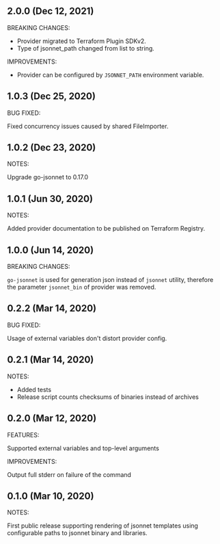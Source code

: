 ## 2.0.0 (Dec 12, 2021)

BREAKING CHANGES:

* Provider migrated to Terraform Plugin SDKv2.
* Type of jsonnet_path changed from list to string. 

IMPROVEMENTS:

* Provider can be configured by `JSONNET_PATH` environment variable.

## 1.0.3 (Dec 25, 2020)

BUG FIXED:

Fixed concurrency issues caused by shared FileImporter.

## 1.0.2 (Dec 23, 2020)

NOTES:

Upgrade go-jsonnet to 0.17.0 

## 1.0.1 (Jun 30, 2020)

NOTES:

Added provider documentation to be published on Terraform Registry.

## 1.0.0 (Jun 14, 2020)

BREAKING CHANGES:

`go-jsonnet` is used for generation json instead of `jsonnet` utility, therefore
the parameter `jsonnet_bin` of provider was removed.

## 0.2.2 (Mar 14, 2020)

BUG FIXED:

Usage of external variables don't distort provider config.

## 0.2.1 (Mar 14, 2020)

NOTES:

* Added tests
* Release script counts checksums of binaries instead of archives 

## 0.2.0 (Mar 12, 2020)

FEATURES:

Supported external variables and top-level arguments

IMPROVEMENTS:

Output full stderr on failure of the command

## 0.1.0 (Mar 10, 2020)

NOTES:

First public release supporting rendering of jsonnet templates using configurable paths to jsonnet binary and libraries.

